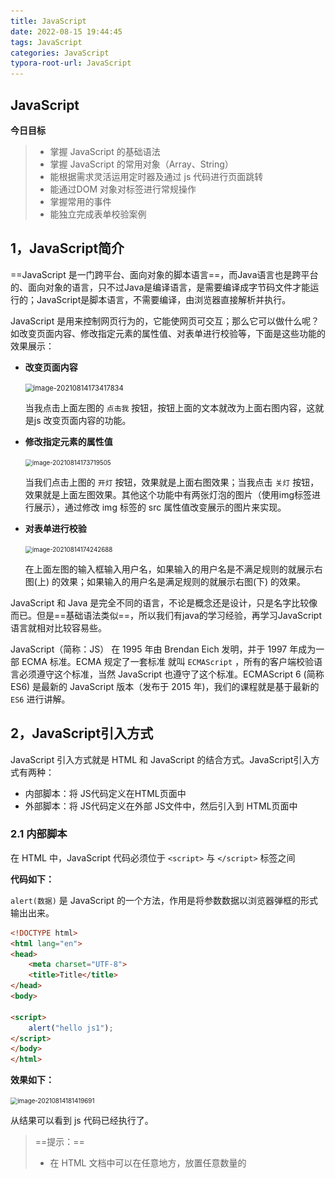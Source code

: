 ```yaml
---
title: JavaScript
date: 2022-08-15 19:44:45
tags: JavaScript
categories: JavaScript
typora-root-url: JavaScript
---
```




## JavaScript

**今日目标**

> * 掌握 JavaScript 的基础语法
> * 掌握 JavaScript 的常用对象（Array、String）
> * 能根据需求灵活运用定时器及通过 js 代码进行页面跳转
> * 能通过DOM 对象对标签进行常规操作
> * 掌握常用的事件
> * 能独立完成表单校验案例

## 1，JavaScript简介

==JavaScript 是一门跨平台、面向对象的脚本语言==，而Java语言也是跨平台的、面向对象的语言，只不过Java是编译语言，是需要编译成字节码文件才能运行的；JavaScript是脚本语言，不需要编译，由浏览器直接解析并执行。

<!--more-->

JavaScript 是用来控制网页行为的，它能使网页可交互；那么它可以做什么呢？如改变页面内容、修改指定元素的属性值、对表单进行校验等，下面是这些功能的效果展示：

* **改变页面内容**

  <img src="image-20210814173417834.png" alt="image-20210814173417834" style="zoom:80%;" />

  当我点击上面左图的 `点击我` 按钮，按钮上面的文本就改为上面右图内容，这就是js 改变页面内容的功能。

* **修改指定元素的属性值**

  <img src="image-20210814173719505.png" alt="image-20210814173719505" style="zoom:70%;" />

  当我们点击上图的 `开灯` 按钮，效果就是上面右图效果；当我点击 `关灯` 按钮，效果就是上面左图效果。其他这个功能中有两张灯泡的图片（使用img标签进行展示），通过修改 img 标签的 src 属性值改变展示的图片来实现。

* **对表单进行校验**

  <img src="image-20210814174242688.png" alt="image-20210814174242688" style="zoom:70%;" />

  在上面左图的输入框输入用户名，如果输入的用户名是不满足规则的就展示右图(上) 的效果；如果输入的用户名是满足规则的就展示右图(下) 的效果。

JavaScript 和 Java 是完全不同的语言，不论是概念还是设计，只是名字比较像而已。但是==基础语法类似==，所以我们有java的学习经验，再学习JavaScript 语言就相对比较容易些。

JavaScript（简称：JS） 在 1995 年由 Brendan Eich 发明，并于 1997 年成为一部 ECMA 标准。ECMA 规定了一套标准 就叫 `ECMAScript` ，所有的客户端校验语言必须遵守这个标准，当然 JavaScript 也遵守了这个标准。ECMAScript 6 (简称ES6) 是最新的 JavaScript 版本（发布于 2015 年)，我们的课程就是基于最新的 `ES6` 进行讲解。

## 2，JavaScript引入方式

JavaScript 引入方式就是 HTML 和 JavaScript 的结合方式。JavaScript引入方式有两种：

* 内部脚本：将 JS代码定义在HTML页面中
* 外部脚本：将 JS代码定义在外部 JS文件中，然后引入到 HTML页面中

### 2.1  内部脚本

在 HTML 中，JavaScript 代码必须位于 `<script>` 与 `</script>` 标签之间

**代码如下：**

`alert(数据)` 是 JavaScript 的一个方法，作用是将参数数据以浏览器弹框的形式输出出来。

```html
<!DOCTYPE html>
<html lang="en">
<head>
    <meta charset="UTF-8">
    <title>Title</title>
</head>
<body>

<script>
    alert("hello js1");
</script>
</body>
</html>
```

**效果如下：**

<img src="image-20210814181419691.png" alt="image-20210814181419691" style="zoom:70%;" />

从结果可以看到 js 代码已经执行了。

> ==提示：==
>
> * 在 HTML 文档中可以在任意地方，放置任意数量的<script>标签。如下图
>
>   ```html
>   <!DOCTYPE html>
>   <html lang="en">
>   <head>
>       <meta charset="UTF-8">
>       <title>Title</title>
>       <script>
>           alert("hello js1");
>       </script>
>   </head>
>   <body>
>       
>   <script>
>       alert("hello js1");
>   </script>
>       
>   </body>
>   </html>
>   <script>
>       alert("hello js1");
>   </script>
>   ```
>
> * 一般把脚本置于 <body> 元素的底部，可改善显示速度
>
>   因为浏览器在加载页面的时候会从上往下进行加载并解析。 我们应该让用户看到页面内容，然后再展示动态的效果。

### 2.2  外部脚本

**第一步：定义外部 js 文件。如定义名为 demo.js的文件**

项目结构如下：

<img src="image-20210814182345236.png" alt="image-20210814182345236" style="zoom:80%;" />

demo.js 文件内容如下：

```js
alert("hello js");
```

**第二步：在页面中引入外部的js文件**

在页面使用 `script` 标签中使用 `src` 属性指定 js 文件的 URL 路径。

```html
<!DOCTYPE html>
<html lang="en">
<head>
    <meta charset="UTF-8">
    <title>Title</title>
</head>
<body>

<script src="../js/demo.js"></script>
</body>
</html>
```

> ==注意：==
>
> * 外部脚本不能包含 `<script>` 标签
>
>   在js文件中直接写 js 代码即可，不要在 js文件 中写 `script` 标签
>
> * `<script>` 标签不能自闭合
>
>   在页面中引入外部js文件时，不能写成 `<script src="../js/demo.js" />`。

## 3，JavaScript基础语法

### 3.1  书写语法

* 区分大小写：与 Java 一样，变量名、函数名以及其他一切东西都是区分大小写的

* 每行结尾的分号可有可无

  如果一行上写多个语句时，必须加分号用来区分多个语句。

* 注释

  * 单行注释：// 注释内容
  * 多行注释：/* 注释内容 */

  > 注意：JavaScript 没有文档注释

* 大括号表示代码块

  下面语句大家肯定能看懂，和 java 一样 大括号表示代码块。

  ```js
  if (count == 3) { 
     alert(count); 
  } 
  ```

### 3.2  输出语句

js 可以通过以下方式进行内容的输出，只不过不同的语句输出到的位置不同

* **使用 window.alert() 写入警告框**

  ```html
  <!DOCTYPE html>
  <html lang="en">
  <head>
      <meta charset="UTF-8">
      <title>Title</title>
  </head>
  <body>
      
  <script>
      window.alert("hello js");//写入警告框
  </script>
  </body>
  </html>
  ```

  上面代码通过浏览器打开，我们可以看到如下图弹框效果

  <img src="image-20210814181419691.png" alt="image-20210814181419691" style="zoom:70%;" />

* **使用 document.write() 写入 HTML 输出**

  ```html
  <!DOCTYPE html>
  <html lang="en">
  <head>
      <meta charset="UTF-8">
      <title>Title</title>
  </head>
  <body>
      
  <script>
      document.write("hello js 2~");//写入html页面
  </script>
  </body>
  </html>
  ```

  上面代码通过浏览器打开，我们可以在页面上看到 `document.write(内容)` 输出的内容

  <img src="image-20210814190302845.png" alt="image-20210814190302845" style="zoom:80%;" />

* **使用 console.log() 写入浏览器控制台**

  ```html
  <!DOCTYPE html>
  <html lang="en">
  <head>
      <meta charset="UTF-8">
      <title>Title</title>
  </head>
  <body>
  
  <script>
      console.log("hello js 3");//写入浏览器的控制台
  </script>
  </body>
  </html>
  ```

  上面代码通过浏览器打开，我们可以在不能页面上看到  `console.log(内容)` 输出的内容，它是输出在控制台了，而怎么在控制台查看输出的内容呢？在浏览器界面按 `F12` 就可以看到下图的控制台

  ![image-20210814190906202](image-20210814190906202.png)

### 3.3  变量

JavaScript 中用 var 关键字（variable 的缩写）来声明变量。格式 `var 变量名 = 数据值;`。而在JavaScript 是一门弱类型语言，变量==可以存放不同类型的值==；如下在定义变量时赋值为数字数据，还可以将变量的值改为字符串类型的数

```js
var test = 20;
test = "张三";
```

js 中的变量名命名也有如下规则，和java语言基本都相同

* 组成字符可以是任何字母、数字、下划线（_）或美元符号（$）
* 数字不能开头
* 建议使用驼峰命名

JavaScript 中 `var` 关键字有点特殊，有以下地方和其他语言不一样

* 作用域：全局变量

  ```js
  {
      var age = 20;
  }
  alert(age);  // 在代码块中定义的age 变量，在代码块外边还可以使用
  ```

* 变量可以重复定义

  ```js
  {
      var age = 20;
      var age = 30;//JavaScript 会用 30 将之前 age 变量的 20 替换掉
  }
  alert(age); //打印的结果是 30
  ```

针对如上的问题，==ECMAScript 6 新增了 `let `关键字来定义变量。==它的用法类似于 `var`，但是所声明的变量，只在 `let` 关键字所在的代码块内有效，且不允许重复声明。

例如：

```js
{
    let age = 20;
}
alert(age); 
```

运行上面代码，浏览器并没有弹框输出结果，说明这段代码是有问题的。通过 `F12` 打开开发者模式可以看到如下错误信息

<img src="image-20210815170848426.png" alt="image-20210815170848426" style="zoom:80%;" />

而如果在代码块中定义两个同名的变量，IDEA 开发工具就直接报错了

> <img src="image-20210815170952829.png" alt="image-20210815170952829" style="zoom:80%;" />

==ECMAScript 6 新增了 const关键字，用来声明一个只读的常量。一旦声明，常量的值就不能改变。== 通过下面的代码看一下常用的特点就可以了

> <img src="image-20210815171128095.png" alt="image-20210815171128095" style="zoom:80%;" />

我们可以看到给 PI 这个常量重新赋值时报错了。

### 3.4  数据类型

JavaScript 中提供了两类数据类型：原始类型 和 引用类型。

> 使用 typeof 运算符可以获取数据类型
>
> `alert(typeof age);` 以弹框的形式将 age 变量的数据类型输出

原始数据类型：

* **number**：数字（整数、小数、NaN(Not a Number)）

  ```js
  var age = 20;
  var price = 99.8;
  
  alert(typeof age); // 结果是 ： number
  alert(typeof price);// 结果是 ： number
  ```

  > ==注意：== NaN是一个特殊的number类型的值，后面用到再说

* **string**：字符、字符串，单双引皆可

  ```js
  var ch = 'a';
  var name = '张三'; 
  var addr = "北京";
  
  alert(typeof ch); //结果是  string
  alert(typeof name); //结果是  string
  alert(typeof addr); //结果是  string
  ```

  > ==注意：==在 js 中 双引号和单引号都表示字符串类型的数据

* **boolean**：布尔。true，false

  ```js
  var flag = true;
  var flag2 = false;
  
  alert(typeof flag); //结果是 boolean
  alert(typeof flag2); //结果是 boolean
  ```

* **null**：对象为空

  ```js
  var obj = null;
  
  alert(typeof obj);//结果是 object
  ```

  为什么打印上面的 obj 变量的数据类型，结果是object；这个官方给出了解释，下面是从官方文档截的图

  <img src="image-20210815173003408.png" alt="image-20210815173003408" style="zoom:80%;" />

* **undefined**：当声明的变量未初始化时，该变量的默认值是 undefined

  ```js
  var a ;
  alert(typeof a); //结果是 undefined
  ```

### 3.5  运算符

JavaScript 提供了如下的运算符。大部分和 Java语言 都是一样的，不同的是 JS 关系运算符中的 `==` 和 `===`，一会我们只演示这两个的区别，其他运算符将不做演示

* 一元运算符：++，--

* 算术运算符：+，-，*，/，%

* 赋值运算符：=，+=，-=…

* 关系运算符：>，<，>=，<=，!=，\==，===…

* 逻辑运算符：&&，||，!

* 三元运算符：条件表达式 ? true_value : false_value 

#### 3.5.1  \==和===区别

**概述:**

* ==：

  1. 判断类型是否一样，如果不一样，则进行类型转换

  2. 再去比较其值

* ===：js 中的全等于

  1. 判断类型是否一样，如果不一样，直接返回false
  2. 再去比较其值

**代码：**

```js
var age1 = 20;
var age2 = "20";

alert(age1 == age2);// true
alert(age1 === age2);// false
```

#### 3.5.2  类型转换

上述讲解 `==` 运算符时，发现会进行类型转换，所以接下来我们来详细的讲解一下 JavaScript 中的类型转换。

* 其他类型转为number

  * string 转换为 number 类型：按照字符串的字面值，转为数字。如果字面值不是数字，则转为NaN

    将 string 转换为 number 有两种方式：

    * 使用 `+` 正号运算符：

      ```js
      var str = +"20";
      alert(str + 1) //21
      ```

    * 使用 `parseInt()` 函数(方法)：

      ```js
      var str = "20";
      alert(parseInt(str) + 1);
      ```

    > ==建议使用 `parseInt()` 函数进行转换。==

  * boolean 转换为 number 类型：true 转为1，false转为0

    ```js
    var flag = +false;
    alert(flag); // 0
    ```

* 其他类型转为boolean

  * number 类型转换为 boolean 类型：0和NaN转为false，其他的数字转为true
  * string 类型转换为 boolean 类型：空字符串转为false，其他的字符串转为true
  * null类型转换为 boolean 类型是 false
  * undefined 转换为 boolean 类型是 false

  **代码如下：**

  ```js
  // var flag = 3;
  // var flag = "";
  var flag = undefined;
  
  if(flag){
      alert("转为true");
  }else {
      alert("转为false");
  }
  ```

**使用场景：**

在 Java 中使用字符串前，一般都会先判断字符串不是null，并且不是空字符才会做其他的一些操作，JavaScript也有类型的操作，代码如下：

```js
var str = "abc";

//健壮性判断
if(str != null && str.length > 0){
    alert("转为true");
}else {
    alert("转为false");
}
```

但是由于 JavaScript 会自动进行类型转换，所以上述的判断可以进行简化，代码如下：

```js
var str = "abc";

//健壮性判断
if(str){
    alert("转为true");
}else {
    alert("转为false");
}
```



### 3.6  流程控制语句

JavaScript 中提供了和 Java 一样的流程控制语句，如下

* if 
* switch
* for
* while
* dowhile

#### 3.6.1  if 语句

```js
var count = 3;
if (count == 3) {
    alert(count);
}
```

#### 3.6.2  switch 语句

```js
var num = 3;
switch (num) {
    case 1:
        alert("星期一");
        break;
    case 2:
        alert("星期二");
        break;
    case 3:
        alert("星期三");
        break;
    case 4:
        alert("星期四");
        break;
    case 5:
        alert("星期五");
        break;
    case 6:
        alert("星期六");
        break;
    case 7:
        alert("星期日");
        break;
    default:
        alert("输入的星期有误");
        break;
}
```

#### 3.6.3  for 循环语句

```js
var sum = 0;
for (let i = 1; i <= 100; i++) { //建议for循环小括号中定义的变量使用let
    sum += i;
}
alert(sum);
```

#### 3.6.4  while 循环语句

```js
var sum = 0;
var i = 1;
while (i <= 100) {
    sum += i;
    i++;
}
alert(sum);
```

#### 3.6.5  dowhile 循环语句

```js
var sum = 0;
var i = 1;
do {
    sum += i;
    i++;
}
while (i <= 100);
alert(sum);
```

### 3.7  函数

函数（就是Java中的方法）是被设计为执行特定任务的代码块；JavaScript 函数通过 function 关键词进行定义。

#### 3.7.1  定义格式

函数定义格式有两种：

* 方式1

  ```js
  function 函数名(参数1,参数2..){
      要执行的代码
  }
  ```

* 方式2

  ```js
  var 函数名 = function (参数列表){
      要执行的代码
  }
  ```

> ==注意：==
>
> * 形式参数不需要类型。因为JavaScript是弱类型语言
>
>   ```js
>   function add(a, b){
>       return a + b;
>   }
>   ```
>
>   上述函数的参数 a 和 b 不需要定义数据类型，因为在每个参数前加上 var 也没有任何意义。
>
> * 返回值也不需要定义类型，可以在函数内部直接使用return返回即可

#### 3.7.2  函数调用

函数调用函数：

```js
函数名称(实际参数列表);
```

eg：

```js
let result = add(10,20);
```

> ==注意：==
>
> * JS中，函数调用可以传递任意个数参数
>
> * 例如  `let result = add(1,2,3);` 
>
>   它是将数据 1 传递给了变量a，将数据 2 传递给了变量 b，而数据 3 没有变量接收。

## 4，JavaScript常用对象

JavaScript 提供了很多对象供使用者来使用。这些对象总共分类三类

* 基本对象

  <img src="image-20210815183147297.png" alt="image-20210815183147297" style="zoom:80%;" />

* BOM 对象

  <img src="image-20210815183207660.png" alt="image-20210815183207660" style="zoom:80%;" />

* DOM对象

  DOM 中的对象就比较多了，下图只是截取部分

  <img src="image-20210815183225718.png" alt="image-20210815183225718" style="zoom:80%;" />

这小节我们先学习基本对象，而我们先学习 `Array` 数组对象和 `String` 字符串对象。

### 4.1  Array对象

JavaScript Array对象用于定义数组

#### 4.1.1  定义格式

数组的定义格式有两种：

* 方式1

  ```js
  var 变量名 = new Array(元素列表); 
  ```

  例如：

  ```js
  var arr = new Array(1,2,3); //1,2,3 是存储在数组中的数据（元素）
  ```

* 方式2

  ```js
  var 变量名 = [元素列表];
  ```

  例如：

  ```js
  var arr = [1,2,3]; //1,2,3 是存储在数组中的数据（元素）
  ```

  ==注意：Java中的数组静态初始化使用的是{}定义，而 JavaScript 中使用的是 [] 定义==

#### 4.1.2  元素访问

访问数组中的元素和 Java 语言的一样，格式如下：

```js
arr[索引] = 值;
```

**代码演示：**

```js
 // 方式一
var arr = new Array(1,2,3);
// alert(arr);

// 方式二
var arr2 = [1,2,3];
//alert(arr2);

// 访问
arr2[0] = 10;
alert(arr2)
```

#### 4.1.3  特点

JavaScript 中的数组相当于 Java 中集合。数组的长度是可以变化的，而 JavaScript 是弱类型，所以可以存储任意的类型的数据。

例如如下代码：

```js
// 变长
var arr3 = [1,2,3];
arr3[10] = 10;
alert(arr3[10]); // 10
alert(arr3[9]);  //undefined
```

上面代码在定义数组中给了三个元素，又给索引是 10 的位置添加了数据 10，那么 `索引3` 到 `索引9` 位置的元素是什么呢？我们之前就介绍了，在 JavaScript 中没有赋值的话，默认就是 `undefined`。

如果给 `arr3` 数组添加字符串的数据，也是可以添加成功的

```js
arr3[5] = "hello";
alert(arr3[5]); // hello
```

#### 4.1.4  属性

Array 对象提供了很多属性，如下图是官方文档截取的

<img src="image-20210815190319166.png" alt="image-20210815190319166" style="zoom:80%;" />

而我们只讲解 `length` 属性，该数组可以动态的获取数组的长度。而有这个属性，我们就可以遍历数组了

```js
var arr = [1,2,3];
for (let i = 0; i < arr.length; i++) {
    alert(arr[i]);
}
```

#### 4.1.5  方法

Array 对象同样也提供了很多方法，如下图是官方文档截取的

<img src="image-20210815190601340.png" alt="image-20210815190601340" style="zoom:80%;" />

而我们在课堂中只演示 `push` 函数和 `splice` 函数。

* push 函数：给数组添加元素，也就是在数组的末尾添加元素

  参数表示要添加的元素

  ```js
  // push:添加方法
  var arr5 = [1,2,3];
  arr5.push(10);
  alert(arr5);  //数组的元素是 {1,2,3,10}
  ```

* splice 函数：删除元素

  参数1：索引。表示从哪个索引位置删除

  参数2：个数。表示删除几个元素

  ```js
  // splice:删除元素
  var arr5 = [1,2,3];
  arr5.splice(0,1); //从 0 索引位置开始删除，删除一个元素 
  alert(arr5); // {2,3}
  ```

### 4.2  String对象

String对象的创建方式有两种

* 方式1：

  ```js
  var 变量名 = new String(s); 
  ```

* 方式2：

  ```js
  var 变量名 = "数组"; 
  ```

**属性：**

String对象提供了很多属性，下面给大家列举了一个属性 `length` ，该属性是用于动态的获取字符串的长度

<img src="image-20210815192504884.png" alt="image-20210815192504884" style="zoom:60%;" />

**函数：**

String对象提供了很多函数（方法），下面给大家列举了两个方法。

<img src="image-20210815192544172.png" alt="image-20210815192544172" style="zoom:70%;" />

String对象还有一个函数 `trim()` ，该方法在文档中没有体现，但是所有的浏览器都支持；它是用来去掉字符串两端的空格。

代码演示：

```js
var str4 = '  abc   ';
alert(1 + str4 + 1);
```

上面代码会输出内容 `1  abc  1`，很明显可以看到 abc 字符串左右两边是有空格的。接下来使用 `trim()` 函数

```js
var str4 = '  abc   ';
alert(1 + str4.trim() + 1);
```

输出的内容是 `1abc1` 。这就是 `trim()` 函数的作用。

`trim()` 函数在以后开发中还是比较常用的，例如下图所示是登陆界面

<img src="image-20210815193420418.png" alt="image-20210815193420418" style="zoom:80%;"/> 

用户在输入用户名和密码时，可能会习惯的输入一些空格，这样在我们后端程序中判断用户名和密码是否正确，结果肯定是失败。所以我们一般都会对用户输入的字符串数据进行去除前后空格的操作。

### 4.3  自定义对象

在 JavaScript 中自定义对象特别简单，下面就是自定义对象的格式：

```js
var 对象名称 = {
    属性名称1:属性值1,
    属性名称2:属性值2,
    ...,
    函数名称:function (形参列表){},
	...
};
```

调用属性的格式：

```js
对象名.属性名
```

调用函数的格式：

```js
对象名.函数名()
```

接下来通过代码演示一下，让大家体验一下 JavaScript 中自定义对象

```js
var person = {
        name : "zhangsan",
        age : 23,
        eat: function (){
            alert("干饭~");
        }
    };


alert(person.name);  //zhangsan
alert(person.age); //23

person.eat();  //干饭~
```

## 5，BOM

BOM：Browser Object Model 浏览器对象模型。也就是 JavaScript 将浏览器的各个组成部分封装为对象。

我们要操作浏览器的各个组成部分就可以通过操作 BOM 中的对象来实现。比如：我现在想将浏览器地址栏的地址改为 `https://www.itheima.com` 就可以通过使用 BOM 中定义的 `Location` 对象的 `href` 属性，代码： `location.href = "https://itheima.com";` 

 BOM 中包含了如下对象：

* Window：浏览器窗口对象
* Navigator：浏览器对象
* Screen：屏幕对象
* History：历史记录对象
* Location：地址栏对象

下图是 BOM 中的各个对象和浏览器的各个组成部分的对应关系

<img src="image-20210815194911914.png" alt="image-20210815194911914" style="zoom:70%;" />

BOM 中的 `Navigator` 对象和 `Screen` 对象基本不会使用，所以我们的课堂只对 `Window`、`History`、`Location` 对象进行讲解。

### 5.1  Window对象

window 对象是 JavaScript 对浏览器的窗口进行封装的对象。

#### 5.1.1  获取window对象

该对象不需要创建直接使用 `window`，其中 `window. ` 可以省略。比如我们之前使用的 `alert()` 函数，其实就是 `window` 对象的函数，在调用是可以写成如下两种

* 显式使用 `window` 对象调用

  ```js
  window.alert("abc");
  ```

* 隐式调用

  ```
  alert("abc")
  ```

#### 5.1.2  window对象属性

`window` 对象提供了用于获取其他 BOM 组成对象的属性

<img src="image-20210815200625592.png" alt="image-20210815200625592" style="zoom:80%;" />

也就是说，我们想使用 `Location` 对象的话，就可以使用 `window` 对象获取；写成 `window.location`，而 `window.` 可以省略，简化写成 `location` 来获取 `Location` 对象。

#### 5.1.3  window对象函数

`window` 对象提供了很多函数供我们使用，而很多都不常用；下面给大家列举了一些比较常用的函数

<img src="image-20210815201323329.png" alt="image-20210815201323329" style="zoom:80%;" />

> `setTimeout(function,毫秒值)` : 在一定的时间间隔后执行一个function，只执行一次
> `setInterval(function,毫秒值)` :在一定的时间间隔后执行一个function，循环执行

**confirm代码演示：**

```js
// confirm()，点击确定按钮，返回true，点击取消按钮，返回false
var flag = confirm("确认删除？");

alert(flag);
```

下图是 `confirm()` 函数的效果。当我们点击 `确定` 按钮，`flag` 变量值记录的就是 `true` ；当我们点击 `取消` 按钮，`flag` 变量值记录的就是 `false`。

<img src="image-20210815201600493.png" alt="image-20210815201600493" style="zoom:80%;" />

而以后我们在页面删除数据时候如下图每一条数据后都有 `删除` 按钮，有可能是用户的一些误操作，所以对于删除操作需要用户进行再次确认，此时就需要用到 `confirm()` 函数。

<img src="image-20210815202406490.png" alt="image-20210815202406490" style="zoom:70%;" />

**定时器代码演示：**

```js
setTimeout(function (){
    alert("hehe");
},3000);
```

当我们打开浏览器，3秒后才会弹框输出 `hehe`，并且只会弹出一次。

```js
setInterval(function (){
    alert("hehe");
},2000);
```

当我们打开浏览器，每隔2秒都会弹框输出 `hehe`。

#### 5.1.4  案例

**需求：每隔1秒，灯泡切换一次状态**

<img src="image-20210815203345262.png" alt="image-20210815203345262" style="zoom:70%;" />

需求说明：

有如下页面效果，实现定时进行开灯、关灯功能

<img src="image-20210815203623739.png" alt="image-20210815203623739" style="zoom:80%;" />

初始页面环境

```html
<!DOCTYPE html>
<html lang="en">
<head>
    <meta charset="UTF-8">
    <title>JavaScript演示</title>
</head>
<body>

<input type="button" onclick="on()" value="开灯">
<img id="myImage" border="0" src="../imgs/off.gif" style="text-align:center;">
<input type="button" onclick="off()" value="关灯">

<script>
    function on(){
        document.getElementById('myImage').src='../imgs/on.gif';
    }

    function off(){
        document.getElementById('myImage').src='../imgs/off.gif'
    }

</script>
</body>
</html>
```

代码实现：

```html
<!DOCTYPE html>
<html lang="en">
<head>
    <meta charset="UTF-8">
    <title>JavaScript演示</title>
</head>
<body>

<input type="button" onclick="on()" value="开灯">
<img id="myImage" border="0" src="../imgs/off.gif" style="text-align:center;">
<input type="button" onclick="off()" value="关灯">

<script>
    function on(){
        document.getElementById('myImage').src='../imgs/on.gif';
    }

    function off(){
        document.getElementById('myImage').src='../imgs/off.gif'
    }
    
    //定义一个变量，用来记录灯的状态，偶数是开灯状态，奇数是关灯状态
    var x = 0;
    //使用循环定时器
    setInterval(function (){
        if(x % 2 == 0){//表示是偶数，开灯状态，调用 on() 函数
            on();
        }else {  //表示是奇数，关灯状态，调用 off() 函数
            off();
        }
        x ++;//改变变量的值
    },1000);

</script>
</body>
</html>
```

### 5.2  History对象

History 对象是 JavaScript 对历史记录进行封装的对象。

* History 对象的获取

  使用 window.history获取，其中window. 可以省略

* History 对象的函数

  <img src="image-20210815224826535.png" alt="image-20210815224826535" style="zoom:70%;" />

  这两个函数我们平时在访问其他的一些网站时经常使用对应的效果，如下图

  <img src="image-20210815225059114.png" alt="image-20210815225059114" style="zoom:80%;" />

  当我们点击向左的箭头，就跳转到前一个访问的页面，这就是 `back()` 函数的作用；当我们点击向右的箭头，就跳转到下一个访问的页面，这就是 `forward()` 函数的作用。

### 5.3  Location对象

<img src="image-20210815225243560.png" alt="image-20210815225243560" style="zoom:80%;" />

Location 对象是 JavaScript 对地址栏封装的对象。可以通过操作该对象，跳转到任意页面。

#### 5.3.1  获取Location对象

使用 window.location获取，其中window. 可以省略

```js
window.location.方法();
location.方法();
```



#### 5.3.2  Location对象属性

Location对象提供了很对属性。以后常用的只有一个属性 `href`

<img src="image-20210815225707580.png" alt="image-20210815225707580" style="zoom:80%;" />

**代码演示：**

```js
alert("要跳转了");
location.href = "https://www.baidu.com";
```

在浏览器首先会弹框显示 `要跳转了`，当我们点击了 `确定` 就会跳转到 百度 的首页。



#### 5.3.3  案例

**需求：3秒跳转到百度首页**

**分析：**

1. 3秒跳转，由此可以确定需要使用到定时器，而只跳转一次，所以使用 `setTimeOut()`
2. 要进行页面跳转，所以需要用到 `location` 对象的 `href` 属性实现

**代码实现：**

```js
document.write("3秒跳转到首页..."); 
setTimeout(function (){
    location.href = "https://www.baidu.com"
},3000);
```

## 6，DOM

### 6.1  概述

DOM：Document Object Model 文档对象模型。也就是 JavaScript 将 HTML 文档的各个组成部分封装为对象。

DOM 其实我们并不陌生，之前在学习 XML 就接触过，只不过 XML 文档中的标签需要我们写代码解析，而 HTML 文档是浏览器解析。封装的对象分为

* Document：整个文档对象
* Element：元素对象
* Attribute：属性对象
* Text：文本对象
* Comment：注释对象

如下图，左边是 HTML 文档内容，右边是 DOM 树

![image-20210815231028430](image-20210815231028430.png)

**作用：**

JavaScript 通过 DOM， 就能够对 HTML进行操作了

* 改变 HTML 元素的内容
* 改变 HTML 元素的样式（CSS）
* 对 HTML DOM 事件作出反应
* 添加和删除 HTML 元素

**DOM相关概念：**

DOM 是 W3C（万维网联盟）定义了访问 HTML 和 XML 文档的标准。该标准被分为 3 个不同的部分：

1. 核心 DOM：针对任何结构化文档的标准模型。 XML 和 HTML 通用的标准

   * Document：整个文档对象

   * Element：元素对象

   * Attribute：属性对象

   * Text：文本对象

   * Comment：注释对象

2. XML DOM： 针对 XML 文档的标准模型

3. HTML DOM： 针对 HTML 文档的标准模型

   该标准是在核心 DOM 基础上，对 HTML 中的每个标签都封装成了不同的对象

   * 例如：`<img>` 标签在浏览器加载到内存中时会被封装成 `Image` 对象，同时该对象也是 `Element` 对象。
   * 例如：`<input type='button'>` 标签在浏览器加载到内存中时会被封装成 `Button` 对象，同时该对象也是 `Element` 对象。

### 6.2  获取 Element对象

HTML 中的 Element 对象可以通过 `Document` 对象获取，而 `Document` 对象是通过 `window` 对象获取。

`Document` 对象中提供了以下获取 `Element` 元素对象的函数

* `getElementById()`：根据id属性值获取，返回单个Element对象
* `getElementsByTagName()`：根据标签名称获取，返回Element对象数组
* `getElementsByName()`：根据name属性值获取，返回Element对象数组
* `getElementsByClassName()`：根据class属性值获取，返回Element对象数组

**代码演示：**

下面有提前准备好的页面：

```html
<!DOCTYPE html>
<html lang="en">
<head>
    <meta charset="UTF-8">
    <title>Title</title>
</head>
<body>
    <img id="light" src="../imgs/off.gif"> <br>

    <div class="cls">传智教育</div>   <br>
    <div class="cls">黑马程序员</div> <br>

    <input type="checkbox" name="hobby"> 电影
    <input type="checkbox" name="hobby"> 旅游
    <input type="checkbox" name="hobby"> 游戏
    <br>
    <script>
		//在此处书写js代码
    </script>
</body>
</html>
```

1. 根据 `id` 属性值获取上面的 `img` 元素对象，返回单个对象

   ```js
   var img = document.getElementById("light");
   alert(img);
   ```

   结果如下：

   <img src="image-20210815233232924.png" alt="image-20210815233232924" style="zoom:80%;" />

   从弹框输出的内容，也可以看出是一个图片元素对象。

2. 根据标签名称获取所有的 `div` 元素对象

   ```js
   var divs = document.getElementsByTagName("div");// 返回一个数组，数组中存储的是 div 元素对象
   // alert(divs.length);  //输出 数组的长度
   //遍历数组
   for (let i = 0; i < divs.length; i++) {
       alert(divs[i]);
   }
   ```

3. 获取所有的满足 `name = 'hobby'` 条件的元素对象

   ```js
   //3. getElementsByName：根据name属性值获取，返回Element对象数组
   var hobbys = document.getElementsByName("hobby");
   for (let i = 0; i < hobbys.length; i++) {
       alert(hobbys[i]);
   }
   ```

4. 获取所有的满足 `class='cls'` 条件的元素对象

   ```js
   //4. getElementsByClassName：根据class属性值获取，返回Element对象数组
   var clss = document.getElementsByClassName("cls");
   for (let i = 0; i < clss.length; i++) {
       alert(clss[i]);
   }
   ```

### 6.3  HTML Element对象使用

HTML 中的 `Element` 元素对象有很多，不可能全部记住，以后是根据具体的需求查阅文档使用。

下面我们通过具体的案例给大家演示文档的查询和对象的使用；下面提前给大家准备好的页面

```html
<!DOCTYPE html>
<html lang="en">
<head>
    <meta charset="UTF-8">
    <title>Title</title>
</head>
<body>
    <img id="light" src="../imgs/off.gif"> <br>

    <div class="cls">传智教育</div>   <br>
    <div class="cls">黑马程序员</div> <br>

    <input type="checkbox" name="hobby"> 电影
    <input type="checkbox" name="hobby"> 旅游
    <input type="checkbox" name="hobby"> 游戏
    <br>
    <script>
        //在此处写js低吗
    </script>
</body>
</html>
```

**需求：**

1. 点亮灯泡

   此案例由于需要改变 `img` 标签 的图片，所以我们查询文档，下图是查看文档的流程：

   <img src="JavaScript/查看文档.png" alt="image-20210815233232924" style="zoom:100%;" />

   代码实现：

   ```js
   //1，根据 id='light' 获取 img 元素对象
   var img = document.getElementById("light");
   //2，修改 img 对象的 src 属性来改变图片
   img.src = "../imgs/on.gif";
   ```

2. 将所有的 `div` 标签的标签体内容替换为 `呵呵`

   ```js
   //1，获取所有的 div 元素对象
   var divs = document.getElementsByTagName("div");
   /*
           style:设置元素css样式
           innerHTML：设置元素内容
       */
   //2，遍历数组，获取到每一个 div 元素对象，并修改元素内容
   for (let i = 0; i < divs.length; i++) {
       //divs[i].style.color = 'red';
       divs[i].innerHTML = "呵呵";
   }
   ```

3. 使所有的复选框呈现被选中的状态

   此案例我们需要看 复选框 元素对象有什么属性或者函数是来操作 复选框的选中状态。下图是文档的查看

   ![image-20210816000520457](image-20210816000520457.png)

   代码实现：

   ```js
   //1，获取所有的 复选框 元素对象
   var hobbys = document.getElementsByName("hobby");
   //2，遍历数组，通过将 复选框 元素对象的 checked 属性值设置为 true 来改变复选框的选中状态
   for (let i = 0; i < hobbys.length; i++) {
       hobbys[i].checked = true;
   }
   ```

## 7，事件监听

要想知道什么是事件监听，首先先聊聊什么是事件？

HTML 事件是发生在 HTML 元素上的“事情”。比如：页面上的 `按钮被点击`、`鼠标移动到元素之上`、`按下键盘按键` 等都是事件。

事件监听是JavaScript 可以在事件被侦测到时==执行一段逻辑代码。==例如下图当我们点击 `开灯` 按钮，就需要通过 js 代码实现替换图片

<img src="image-20210816194143246.png" alt="image-20210816194143246" style="zoom:80%;" />

再比如下图输入框，当我们输入了用户名 `光标离开` 输入框，就需要通过 js 代码对输入的内容进行校验，没通过校验就在输入框后提示 `用户名格式有误!`

<img src="image-20210816194333252.png" alt="image-20210816194333252" style="zoom:90%;" />

### 7.1  事件绑定

JavaScript 提供了两种事件绑定方式：

* 方式一：通过 HTML标签中的事件属性进行绑定

  如下面代码，有一个按钮元素，我们是在该标签上定义 `事件属性`，在事件属性中绑定函数。`onclick` 就是 `单击事件` 的事件属性。`onclick='on（）'` 表示该点击事件绑定了一个名为 `on()` 的函数

  ```html
  <input type="button" onclick='on()’>
  ```

  下面是点击事件绑定的 `on()` 函数

  ```js
  function on(){
  	alert("我被点了");
  }
  ```

* 方式二：通过 DOM 元素属性绑定

  如下面代码是按钮标签，在该标签上我们并没有使用 `事件属性`，绑定事件的操作需要在 js 代码中实现

  ```html
  <input type="button" id="btn">
  ```

  下面 js 代码是获取了 `id='btn'` 的元素对象，然后将 `onclick` 作为该对象的属性，并且绑定匿名函数。该函数是在事件触发后自动执行

  ```js
  document.getElementById("btn").onclick = function (){
      alert("我被点了");
  }
  ```

**代码演示：**

```html
<!DOCTYPE html>
<html lang="en">
<head>
    <meta charset="UTF-8">
    <title>Title</title>
</head>
<body>
    <!--方式1：在下面input标签上添加 onclick 属性，并绑定 on() 函数-->
    <input type="button" value="点我" onclick="on()"> <br>
    <input type="button" value="再点我" id="btn">

    <script>
        function on(){
            alert("我被点了");
        }
      	//方式2：获取 id="btn" 元素对象，通过调用 onclick 属性 绑定点击事件
        document.getElementById("btn").onclick = function (){
            alert("我被点了");
        }
    </script>
</body>
</html>
```

### 7.2  常见事件

上面案例中使用到了 `onclick` 事件属性，那都有哪些事件属性供我们使用呢？下面就给大家列举一些比较常用的事件属性

| 事件属性名  | 说明                     |
| ----------- | ------------------------ |
| onclick     | 鼠标单击事件             |
| onblur      | 元素失去焦点             |
| onfocus     | 元素获得焦点             |
| onload      | 某个页面或图像被完成加载 |
| onsubmit    | 当表单提交时触发该事件   |
| onmouseover | 鼠标被移到某元素之上     |
| onmouseout  | 鼠标从某元素移开         |

* `onfocus` 获得焦点事件。

  如下图，当点击了输入框后，输入框就获得了焦点。而下图示例是当获取焦点后会更改输入框的背景颜色。

  <img src="image-20210816214900928.png" alt="image-20210816214900928" style="zoom:80%;" />

* `onblur  ` 失去焦点事件。

  如下图，当点击了输入框后，输入框就获得了焦点；再点击页面其他位置，那输入框就失去焦点了。下图示例是将输入的文本转换为大写。

  <img src="image-20210816215235969.png" alt="image-20210816215235969" style="zoom:80%;" />

* `onmouseout  ` 鼠标移出事件。

* `onmouseover  `  鼠标移入事件。

  如下图，当鼠标移入到 苹果 图片上时，苹果图片变大；当鼠标移出 苹果图片时，苹果图片变小。

  <img src="image-20210816220149093.png" alt="image-20210816220149093" style="zoom:70%;" />

* `onsubmit  ` 表单提交事件

  如下是带有表单的页面

  ```html
  <!DOCTYPE html>
  <html lang="en">
  <head>
      <meta charset="UTF-8">
      <title>Title</title>
  </head>
  <body>
      <form id="register" action="#" >
          <input type="text" name="username" />
          <input type="submit" value="提交">
      </form>
      <script>
          
      </script>
  </body>
  </html>
  ```

  如上代码的表单，当我们点击 `提交` 按钮后，表单就会提交，此处默认使用的是 `GET` 提交方式，会将提交的数据拼接到 URL 后。现需要通过 js 代码实现阻止表单提交的功能，js 代码实现如下：

  1. 获取 `form` 表单元素对象。
  2. 给 `form` 表单元素对象绑定 `onsubmit` 事件，并绑定匿名函数。
  3. 该匿名函数如果返回的是true，提交表单；如果返回的是false，阻止表单提交。

  ```js
  document.getElementById("register").onsubmit = function (){
      //onsubmit 返回true，则表单会被提交，返回false，则表单不提交
      return true;
  }
  ```

## 8，表单验证案例

### 8.1  需求

<img src="image-20210816225925955.png" alt="image-20210816225925955" style="zoom:60%;" />

有如下注册页面，对表单进行校验，如果输入的用户名、密码、手机号符合规则，则允许提交；如果不符合规则，则不允许提交。

完成以下需求：

1. 当输入框失去焦点时，验证输入内容是否符合要求

2. 当点击注册按钮时，判断所有输入框的内容是否都符合要求，如果不合符则阻止表单提交

### 8.2  环境准备

下面是初始页面

```html
<!DOCTYPE html>
<html lang="en">
<head>
    <meta charset="UTF-8">
    <title>欢迎注册</title>
    <link href="../css/register.css" rel="stylesheet">
</head>
<body>
    <div class="form-div">
        <div class="reg-content">
            <h1>欢迎注册</h1>
            <span>已有帐号？</span> <a href="#">登录</a>
        </div>
        <form id="reg-form" action="#" method="get">
            <table>
                <tr>
                    <td>用户名</td>
                    <td class="inputs">
                        <input name="username" type="text" id="username">
                        <br>
                        <span id="username_err" class="err_msg" style="display: none">用户名不太受欢迎</span>
                    </td>
                </tr>

                <tr>
                    <td>密码</td>
                    <td class="inputs">
                        <input name="password" type="password" id="password">
                        <br>
                        <span id="password_err" class="err_msg" style="display: none">密码格式有误</span>
                    </td>
                </tr>

                <tr>
                    <td>手机号</td>
                    <td class="inputs"><input name="tel" type="text" id="tel">
                        <br>
                        <span id="tel_err" class="err_msg" style="display: none">手机号格式有误</span>
                    </td>
                </tr>
            </table>
            <div class="buttons">
                <input value="注 册" type="submit" id="reg_btn">
            </div>
            <br class="clear">
        </form>

    </div>


    <script>

    </script>
</body>
</html>
```

### 8.3  验证输入框

此小节完成如下功能：

* 校验用户名。当用户名输入框失去焦点时，判断输入的内容是否符合 `长度是 6-12 位` 规则，不符合使 `id='username_err'` 的span标签显示出来，给出用户提示。
* 校验密码。当密码输入框失去焦点时，判断输入的内容是否符合 `长度是 6-12 位` 规则，不符合使 `id='password_err'` 的span标签显示出来，给出用户提示。
* 校验手机号。当手机号输入框失去焦点时，判断输入的内容是否符合 `长度是 11 位` 规则，不符合使 `id='tel_err'` 的span标签显示出来，给出用户提示。

代码如下：

```js
//1. 验证用户名是否符合规则
//1.1 获取用户名的输入框
var usernameInput = document.getElementById("username");

//1.2 绑定onblur事件 失去焦点
usernameInput.onblur = function () {
    //1.3 获取用户输入的用户名
    var username = usernameInput.value.trim();

    //1.4 判断用户名是否符合规则：长度 6~12
    if (username.length >= 6 && username.length <= 12) {
        //符合规则
        document.getElementById("username_err").style.display = 'none';
    } else {
        //不合符规则
        document.getElementById("username_err").style.display = '';
    }
}

//1. 验证密码是否符合规则
//1.1 获取密码的输入框
var passwordInput = document.getElementById("password");

//1.2 绑定onblur事件 失去焦点
passwordInput.onblur = function() {
    //1.3 获取用户输入的密码
    var password = passwordInput.value.trim();

    //1.4 判断密码是否符合规则：长度 6~12
    if (password.length >= 6 && password.length <= 12) {
        //符合规则
        document.getElementById("password_err").style.display = 'none';
    } else {
        //不合符规则
        document.getElementById("password_err").style.display = '';
    }
}

//1. 验证手机号是否符合规则
//1.1 获取手机号的输入框
var telInput = document.getElementById("tel");

//1.2 绑定onblur事件 失去焦点
telInput.onblur = function() {
    //1.3 获取用户输入的手机号
    var tel = telInput.value.trim();

    //1.4 判断手机号是否符合规则：长度 11
    if (tel.length == 11) {
        //符合规则
        document.getElementById("tel_err").style.display = 'none';
    } else {
        //不合符规则
        document.getElementById("tel_err").style.display = '';
    }
}
```

### 8.3  验证表单

当用户点击 `注册` 按钮时，需要同时对输入的 `用户名`、`密码`、`手机号` ，如果都符合规则，则提交表单；如果有一个不符合规则，则不允许提交表单。实现该功能需要获取表单元素对象，并绑定 `onsubmit` 事件

```js
//1. 获取表单对象
var regForm = document.getElementById("reg-form");

//2. 绑定onsubmit 事件
regForm.onsubmit = function () {
    
}
```

`onsubmit` 事件绑定的函数需要对输入的 `用户名`、`密码`、`手机号` 进行校验，这些校验我们之前都已经实现过了，这里我们还需要再校验一次吗？不需要，只需要对之前校验的代码进行改造，把每个校验的代码专门抽象到有名字的函数中，方便调用；并且每个函数都要返回结果来去决定是提交表单还是阻止表单提交，代码如下：

```js
//1. 验证用户名是否符合规则
//1.1 获取用户名的输入框
var usernameInput = document.getElementById("username");

//1.2 绑定onblur事件 失去焦点
usernameInput.onblur = checkUsername;

function checkUsername() {
    //1.3 获取用户输入的用户名
    var username = usernameInput.value.trim();

    //1.4 判断用户名是否符合规则：长度 6~12
    var flag = username.length >= 6 && username.length <= 12;
    if (flag) {
        //符合规则
        document.getElementById("username_err").style.display = 'none';
    } else {
        //不合符规则
        document.getElementById("username_err").style.display = '';
    }
    return flag;
}

//1. 验证密码是否符合规则
//1.1 获取密码的输入框
var passwordInput = document.getElementById("password");

//1.2 绑定onblur事件 失去焦点
passwordInput.onblur = checkPassword;

function checkPassword() {
    //1.3 获取用户输入的密码
    var password = passwordInput.value.trim();

    //1.4 判断密码是否符合规则：长度 6~12
    var flag = password.length >= 6 && password.length <= 12;
    if (flag) {
        //符合规则
        document.getElementById("password_err").style.display = 'none';
    } else {
        //不合符规则
        document.getElementById("password_err").style.display = '';
    }
    return flag;
}

//1. 验证手机号是否符合规则
//1.1 获取手机号的输入框
var telInput = document.getElementById("tel");

//1.2 绑定onblur事件 失去焦点
telInput.onblur = checkTel;

function checkTel() {
    //1.3 获取用户输入的手机号
    var tel = telInput.value.trim();

    //1.4 判断手机号是否符合规则：长度 11
    var flag = tel.length == 11;
    if (flag) {
        //符合规则
        document.getElementById("tel_err").style.display = 'none';
    } else {
        //不合符规则
        document.getElementById("tel_err").style.display = '';
    }
    return flag;
}
```

而 `onsubmit` 绑定的函数需要调用 `checkUsername()` 函数、`checkPassword()` 函数、`checkTel()` 函数。

```js
//1. 获取表单对象
var regForm = document.getElementById("reg-form");

//2. 绑定onsubmit 事件
regForm.onsubmit = function () {
    //挨个判断每一个表单项是否都符合要求，如果有一个不合符，则返回false

    var flag = checkUsername() && checkPassword() && checkTel();

    return flag;
}
```

## 9，RegExp对象

RegExp 是正则对象。正则对象是判断指定字符串是否符合规则。

如下图是百度贴吧中的帖子

<img src="image-20210816235112754.png" alt="image-20210816235112754" style="zoom:70%;" />

我们可以通过爬虫技术去爬取该页面源代码，然后获取页面中所有的邮箱，后期我们可以给这些邮箱地址发送推广的邮件。那么问题来了，如何才能知道页面内容中哪些事邮箱地址呢？这里就可以使用正则表达式来匹配邮箱。

在 js 中对正则表达式封装的对象就是正则对象。

### 9.1  正则对象使用

#### 9.1.1  创建对象

正则对象有两种创建方式：

* 直接量方式：注意不要加引号

  ```js
  var reg = /正则表达式/;
  ```

* 创建 RegExp 对象

  ```js
  var reg = new RegExp("正则表达式");
  ```

#### 9.1.2  函数

`test(str)` ：判断指定字符串是否符合规则，返回 true或 false

### 9.2  正则表达式

从上面创建正则对象的格式中可以看出不管哪种方式都需要正则表达式，那么什么是正则表达式呢？

正则表达式定义了字符串组成的规则。也就是判断指定的字符串是否符合指定的规则，如果符合返回true，如果不符合返回false。

正则表达式是和语言无关的。很多语言都支持正则表达式，Java语言也支持，只不过正则表达式在不同的语言中的使用方式不同，js 中需要使用正则对象来使用正则表达式。

正则表达式常用的规则如下：

* ^：表示开始

* $：表示结束

* [ ]：代表某个范围内的单个字符，比如： [0-9] 单个数字字符

* .：代表任意单个字符，除了换行和行结束符

* \w：代表单词字符：字母、数字、下划线(_)，相当于 [A-Za-z0-9_]

* \d：代表数字字符： 相当于 [0-9]

量词：

* +：至少一个

* *：零个或多个

* ？：零个或一个

* {x}：x个

* {m,}：至少m个

* {m,n}：至少m个，最多n个

**代码演示：**

```js
// 规则：单词字符，6~12
//1,创建正则对象，对正则表达式进行封装
var reg = /^\w{6,12}$/;

var str = "abcccc";
//2,判断 str 字符串是否符合 reg 封装的正则表达式的规则
var flag = reg.test(str);
alert(flag);
```

### 9.3  改进表单校验案例

表单校验案例中的规则是我们进行一系列的判断来实现的，现在学习了正则对象后，就可以使用正则对象来改进这个案例。

```html
<!DOCTYPE html>
<html lang="en">
<head>
    <meta charset="UTF-8">
    <title>欢迎注册</title>
    <link href="../css/register.css" rel="stylesheet">
</head>
<body>

<div class="form-div">
    <div class="reg-content">
        <h1>欢迎注册</h1>
        <span>已有帐号？</span> <a href="#">登录</a>
    </div>
    <form id="reg-form" action="#" method="get">

        <table>

            <tr>
                <td>用户名</td>
                <td class="inputs">
                    <input name="username" type="text" id="username">
                    <br>
                    <span id="username_err" class="err_msg" style="display: none">用户名不太受欢迎</span>
                </td>

            </tr>

            <tr>
                <td>密码</td>
                <td class="inputs">
                    <input name="password" type="password" id="password">
                    <br>
                    <span id="password_err" class="err_msg" style="display: none">密码格式有误</span>
                </td>
            </tr>


            <tr>
                <td>手机号</td>
                <td class="inputs"><input name="tel" type="text" id="tel">
                    <br>
                    <span id="tel_err" class="err_msg" style="display: none">手机号格式有误</span>
                </td>
            </tr>

        </table>

        <div class="buttons">
            <input value="注 册" type="submit" id="reg_btn">
        </div>
        <br class="clear">
    </form>

</div>


<script>

    //1. 验证用户名是否符合规则
    //1.1 获取用户名的输入框
    var usernameInput = document.getElementById("username");

    //1.2 绑定onblur事件 失去焦点
    usernameInput.onblur = checkUsername;

    function checkUsername() {
        //1.3 获取用户输入的用户名
        var username = usernameInput.value.trim();

        //1.4 判断用户名是否符合规则：长度 6~12,单词字符组成
        var reg = /^\w{6,12}$/;
        var flag = reg.test(username);

        //var flag = username.length >= 6 && username.length <= 12;
        if (flag) {
            //符合规则
            document.getElementById("username_err").style.display = 'none';
        } else {
            //不合符规则
            document.getElementById("username_err").style.display = '';
        }
        return flag;
    }

    //1. 验证密码是否符合规则
    //1.1 获取密码的输入框
    var passwordInput = document.getElementById("password");

    //1.2 绑定onblur事件 失去焦点
    passwordInput.onblur = checkPassword;

    function checkPassword() {
        //1.3 获取用户输入的密码
        var password = passwordInput.value.trim();

        //1.4 判断密码是否符合规则：长度 6~12
        var reg = /^\w{6,12}$/;
        var flag = reg.test(password);

        //var flag = password.length >= 6 && password.length <= 12;
        if (flag) {
            //符合规则
            document.getElementById("password_err").style.display = 'none';
        } else {
            //不合符规则
            document.getElementById("password_err").style.display = '';
        }
        return flag;
    }

    //1. 验证手机号是否符合规则
    //1.1 获取手机号的输入框
    var telInput = document.getElementById("tel");

    //1.2 绑定onblur事件 失去焦点
    telInput.onblur = checkTel;

    function checkTel() {
        //1.3 获取用户输入的手机号
        var tel = telInput.value.trim();

        //1.4 判断手机号是否符合规则：长度 11，数字组成，第一位是1
        //var flag = tel.length == 11;
        var reg = /^[1]\d{10}$/;
        var flag = reg.test(tel);
        if (flag) {
            //符合规则
            document.getElementById("tel_err").style.display = 'none';
        } else {
            //不合符规则
            document.getElementById("tel_err").style.display = '';
        
        return flag;
    }

    //1. 获取表单对象
    var regForm = document.getElementById("reg-form");

    //2. 绑定onsubmit 事件
    regForm.onsubmit = function () {
        //挨个判断每一个表单项是否都符合要求，如果有一个不合符，则返回false

        var flag = checkUsername() && checkPassword() && checkTel();

        return flag;
    }
</script>
</body>
</html>
```

